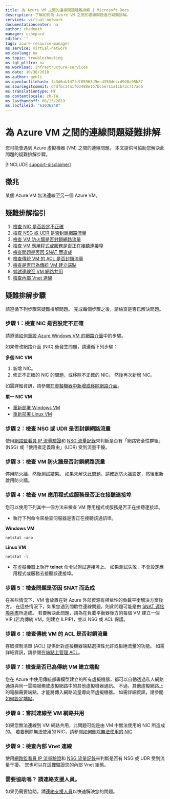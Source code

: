```yaml
---
title: 為 Azure VM 之間的連線問題疑難排解 | Microsoft Docs
description: 了解如何為 Azure VM 之間的連線問題進行疑難排解。
services: virtual-network
documentationcenter: na
author: chadmath
manager: cshepard
editor: ''
tags: azure-resource-manager
ms.service: virtual-network
ms.devlang: na
ms.topic: troubleshooting
ms.tgt_pltfrm: na
ms.workload: infrastructure-services
ms.date: 10/30/2018
ms.author: genli
ms.openlocfilehash: fc3d6ab1d7fdf05963d9ecd350deccd940a95b87
ms.sourcegitcommit: d4dfbc34a1f03488e1b7bc5e711a11b72c717ada
ms.translationtype: MT
ms.contentlocale: zh-TW
ms.lasthandoff: 06/13/2019
ms.locfileid: "61036248"
---
```

# <a name="troubleshooting-connectivity-problems-between-azure-vms"></a>為 Azure VM 之間的連線問題疑難排解

您可能會遇到 Azure 虛擬機器 (VM) 之間的連線問題。 本文提供可協助您解決此問題的疑難排解步驟。 

[!INCLUDE [support-disclaimer](../../includes/support-disclaimer.md)]

## <a name="symptom"></a>徵兆

某個 Azure VM 無法連線至另一個 Azure VM。

## <a name="troubleshooting-guidance"></a>疑難排解指引 

1. [檢查 NIC 是否設定不正確](#step-1-check-whether-nic-is-misconfigured)
2. [檢查 NSG 或 UDR 是否封鎖網路流量](#step-2-check-whether-network-traffic-is-blocked-by-nsg-or-udr)
3. [檢查 VM 防火牆是否封鎖網路流量](#step-3-check-whether-network-traffic-is-blocked-by-vm-firewall)
4. [檢查 VM 應用程式或服務是否正在接聽連接埠](#step-4-check-whether-vm-app-or-service-is-listening-on-the-port)
5. [檢查問題是否因 SNAT 而造成](#step-5-check-whether-the-problem-is-caused-by-snat)
6. [檢查傳統 VM 的 ACL 是否封鎖流量](#step-6-check-whether-traffic-is-blocked-by-acls-for-the-classic-vm)
7. [檢查是否已為傳統 VM 建立端點](#step-7-check-whether-the-endpoint-is-created-for-the-classic-vm)
8. [嘗試連線至 VM 網路共用](#step-8-try-to-connect-to-a-vm-network-share)
9. [檢查內部 Vnet 連線](#step-9-check-inter-vnet-connectivity)

## <a name="troubleshooting-steps"></a>疑難排解步驟

請遵循下列步驟來疑難排解問題。 完成每個步驟之後，請檢查是否已解決問題。 

### <a name="step-1-check-whether-nic-is-misconfigured"></a>步驟 1：檢查 NIC 是否設定不正確

請遵循[如何重設 Azure Windows VM 的網路介面](../virtual-machines/windows/reset-network-interface.md)中的步驟。 

如果修改網路介面 (NIC) 後發生問題，請遵循下列步驟：

**多個 NIC VM**

1. 新增 NIC。
2. 修正不正確的 NIC 的問題，或移除不正確的 NIC。  然後再次新增 NIC。

如需詳細資訊，請參閱[在虛擬機器中新增或移除網路介面](virtual-network-network-interface-vm.md)。

**單一 NIC VM** 

- [重新部署 Windows VM](../virtual-machines/windows/redeploy-to-new-node.md)
- [重新部署 Linux VM](../virtual-machines/linux/redeploy-to-new-node.md)

### <a name="step-2-check-whether-network-traffic-is-blocked-by-nsg-or-udr"></a>步驟 2：檢查 NSG 或 UDR 是否封鎖網路流量

使用[網路監看員 IP 流量驗證](../network-watcher/network-watcher-ip-flow-verify-overview.md)和 [NSG 流量記錄](../network-watcher/network-watcher-nsg-flow-logging-overview.md)來判斷是否有「網路安全性群組」(NSG) 或「使用者定義路由」(UDR) 受到流量干擾。

### <a name="step-3-check-whether-network-traffic-is-blocked-by-vm-firewall"></a>步驟 3：檢查 VM 防火牆是否封鎖網路流量

停用防火牆，然後測試結果。 如果未解決此問題，請確認防火牆設定，然後重新啟用防火牆。

### <a name="step-4-check-whether-vm-app-or-service-is-listening-on-the-port"></a>步驟 4：檢查 VM 應用程式或服務是否正在接聽連接埠

您可以使用下列其中一個方法來檢查 VM 應用程式或服務是否正在接聽連接埠。

- 執行下列命令來檢查伺服器是否正在接聽該通訊埠。

**Windows VM**

    netstat –ano

**Linux VM**

    netstat -l

- 在虛擬機器上執行 **telnet** 命令以測試連接埠上。 如果測試失敗，不會設定應用程式或服務去接聽該連接埠。

### <a name="step-5-check-whether-the-problem-is-caused-by-snat"></a>步驟 5：檢查問題是否因 SNAT 而造成

在某些情況下，VM 會放置在對 Azure 外部資源有相依性的負載平衡解決方案後方。 在這些情況下，如果您遇到間歇性連線問題，則此問題可能是由 [SNAT 連接埠耗盡](../load-balancer/load-balancer-outbound-connections.md)所造成。 若要解決此問題，請為在負載平衡器後方的每個 VM 建立一個 VIP (若為傳統 VM，則建立 ILPIP)，並以 NSG 或 ACL 保護。 

### <a name="step-6-check-whether-traffic-is-blocked-by-acls-for-the-classic-vm"></a>步驟 6：檢查傳統 VM 的 ACL 是否封鎖流量

存取控制清單 (ACL) 提供針對虛擬機器端點選擇性允許或拒絕流量的功能。 如需詳細資訊，請參閱[在端點上管理 ACL](/previous-versions/azure/virtual-machines/windows/classic/setup-endpoints#manage-the-acl-on-an-endpoint)。

### <a name="step-7-check-whether-the-endpoint-is-created-for-the-classic-vm"></a>步驟 7：檢查是否已為傳統 VM 建立端點

您在 Azure 中使用傳統部署模型建立的所有虛擬機器，都可以自動透過私人網路通道與同一雲端服務或虛擬網路中的其他虛擬機器通訊。 不過，其他虛擬網路上的電腦需要端點，才能將傳入網路流量導向至虛擬機器。 如需詳細資訊，請參閱[如何設定端點](../virtual-machines/windows/classic/setup-endpoints.md)。

### <a name="step-8-try-to-connect-to-a-vm-network-share"></a>步驟 8：嘗試連線至 VM 網路共用

如果您無法連線到 VM 網路共用，此問題可能是由 VM 中無法使用的 NIC 所造成的。 若要刪除無法使用的 NIC，請參閱[如何刪除無法使用的 NIC](../virtual-machines/troubleshooting/reset-network-interface.md#delete-the-unavailable-nics)

### <a name="step-9-check-inter-vnet-connectivity"></a>步驟 9：檢查內部 Vnet 連線

使用[網路監看員 IP 流量驗證](../network-watcher/network-watcher-ip-flow-verify-overview.md)和 [NSG 流量記錄](../network-watcher/network-watcher-nsg-flow-logging-overview.md)來判斷是否有 NSG 或 UDR 受到流量干擾。 您也可以在[這裡](https://support.microsoft.com/en-us/help/4032151/configuring-and-validating-vnet-or-vpn-connections)驗證您的內部 Vnet 組態。

### <a name="need-help-contact-support"></a>需要協助嗎？ 請連絡支援人員。
如果仍需要協助，請[連絡支援人員](https://portal.azure.com/?#blade/Microsoft_Azure_Support/HelpAndSupportBlade)以快速解決您的問題。
